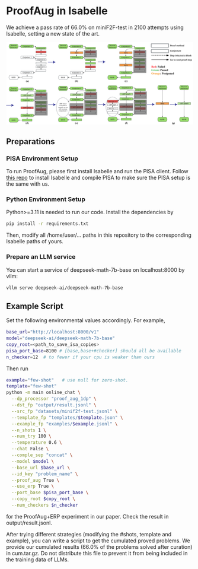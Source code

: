 # ProofAug in Isabelle
We achieve a pass rate of 66.0% on miniF2F-test in 2100 attempts using Isabelle, setting a new state of the art.
<!-- ![performance](figures/comparison.png) -->
![flow](figures/analysis_ATP.png)

## Preparations
### PISA Environment Setup
To run ProofAug, please first install Isabelle and run the PISA client. Follow [this repo](https://github.com/haoxiongliu/Portal-to-ISAbelle/tree/dev_lhx) to install Isabelle and compile PISA to make sure the PISA setup is the same with us. 


### Python Environment Setup
Python>=3.11 is needed to run our code. Install the dependencies by
```bash
pip install -r requirements.txt
```

Then, modify all /home/user/... paths in this repository to the corresponding Isabelle paths of yours.


### Prepare an LLM service
You can start a service of deepseek-math-7b-base on localhost:8000 by vllm:
```bash
vllm serve deepseek-ai/deepseek-math-7b-base
```


## Example Script


Set the following environmental values accordingly. For example, 
```bash
base_url="http://localhost:8000/v1"
model="deepseek-ai/deepseek-math-7b-base" 
copy_root=<path_to_save_isa_copies>
pisa_port_base=8100 # [base,base+#checker] should all be available
n_checker=12  # to fewer if your cpu is weaker than ours
```

Then run 

```bash
example="few-shot"   # use null for zero-shot.
template="few-shot"   
python -m main online_chat \
  --dp_processor "proof_aug_1dp" \
  --dst_fp "output/result.jsonl" \
  --src_fp "datasets/minif2f-test.jsonl" \
  --template_fp "templates/$template.json" \
  --example_fp "examples/$example.jsonl" \
  --n_shots 1 \
  --num_try 100 \
  --temperature 0.6 \
  --chat False \
  --comple_sep "concat" \
  --model $model \
  --base_url $base_url \
  --id_key "problem_name" \
  --proof_aug True \
  --use_erp True \
  --port_base $pisa_port_base \
  --copy_root $copy_root \
  --num_checkers $n_checker
```
for the ProofAug+ERP experiment in our paper. Check the result in output/result.jsonl. 

After trying different strategies (modifying the #shots, template and example), you can write a script to get the cumulated proved problems. We provide our cumulated results (66.0% of the problems solved after curation) in cum.tar.gz. Do not distribute this file to prevent it from being included in the training data of LLMs.

